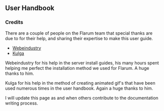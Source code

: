 ## User Handbook
### Credits

There are a couple of people on the Flarum team that special thanks are due to for their help, and sharing their expertise to make this user guide.

- [Webeindustry](https://discuss.flarum.org/u/webeindustry)
- [Kulga](https://discuss.flarum.org/u/Kulga)

Webeindustry for his help in the server install guides, his many hours spent helping me perfect the installation method we used for Flarum. A huge thanks to him.

Kulga for his help in the method of creating animated gif's that have been used numerous times in the user handbook. Again a huge thanks to him.

I will update this page as and when others contribute to the documentation writing process.
